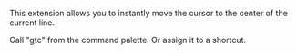 This extension allows you to instantly move the cursor to the center of the current line.

Call "gtc" from the command palette. Or assign it to a shortcut.
